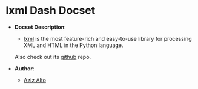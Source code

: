 lxml Dash Docset
=======================

- __Docset Description__:
    - [lxml](http://lxml.de/) is the most feature-rich and easy-to-use library for processing XML and HTML in the Python language.

    Also check out its [github](https://github.com/lxml/lxml) repo.

- __Author__:
    - [Aziz Alto](https://github.com/iamaziz)
